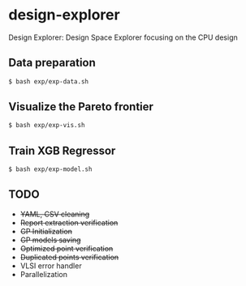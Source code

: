 # design-explorer
Design Explorer: Design Space Explorer focusing on the CPU design

## Data preparation
```bash
$ bash exp/exp-data.sh
```

## Visualize the Pareto frontier
```bash
$ bash exp/exp-vis.sh
```

## Train XGB Regressor
```bash
$ bash exp/exp-model.sh
```

## TODO
- ~~YAML, CSV cleaning~~
- ~~Report extraction verification~~
- ~~GP Initialization~~
- ~~GP models saving~~
- ~~Optimized point verification~~
- ~~Duplicated points verification~~
- VLSI error handler
- Parallelization
